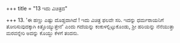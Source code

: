 +++
title = "13 ಇದು ವಿಚಿತ್ರದ"

+++
13. 'ಈ ಹಣ್ಣು ಎಷ್ಟು ದೊಡ್ಡದಾಗಿದೆ ! ಇದು ವಿಚಿತ್ರ ಫಲವೇ ಸರಿ. ಇದನ್ನು ಧರ್ಮರಾಯನಿಗೆ ತೋರಿಸುವುದಕ್ಕಾಗಿ ಕಿತ್ತೊಯ್ಯುತ್ತೇನೆ' ಎಂದು ಗದೆಯನ್ನು ಕಂಕುಳಲ್ಲಿಟ್ಟುಕೊಂಡು, ಶ್ರೀ ಹರಿಯನ್ನು ನೆನೆಯುತ್ತಾ ಮರವನ್ನೇರಿ ಅದನ್ನು ಕೊಯ್ದು ಕೆಳಗೆ ತಂದನು.